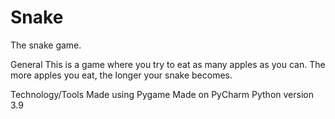 # Snake
The snake game. 

General
This is a game where you try to eat as many apples as you can. The more apples you eat, the longer your snake becomes.

Technology/Tools
Made using Pygame
Made on PyCharm
Python version 3.9
